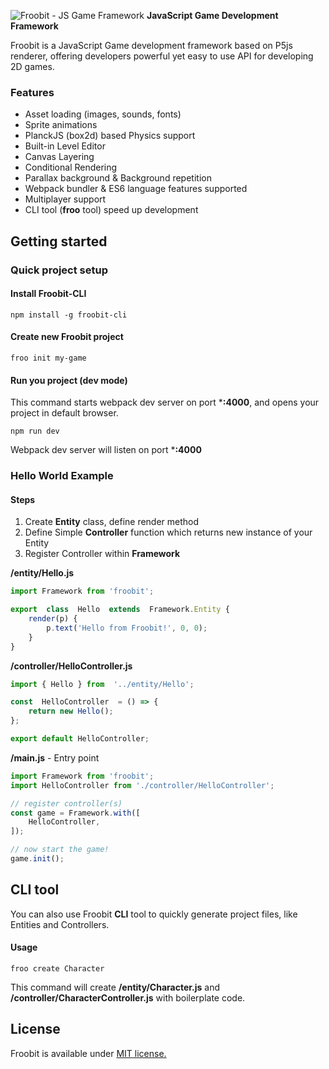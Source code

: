 ![Froobit - JS Game Framework](https://i.imgur.com/pofCLdM.png)
**JavaScript Game Development Framework**

Froobit is a JavaScript Game development framework based on P5js renderer, offering developers powerful yet easy to use API for developing 2D games.
### Features
- Asset loading (images, sounds, fonts)
- Sprite animations
- PlanckJS (box2d) based Physics support
- Built-in Level Editor
- Canvas Layering
- Conditional Rendering
- Parallax background & Background repetition
- Webpack bundler & ES6 language features supported
- Multiplayer support
- CLI tool (**froo** tool) speed up development
## Getting started
### Quick project setup
#### Install Froobit-CLI

```
npm install -g froobit-cli
```
#### Create new Froobit project
```
froo init my-game
```

#### Run you project (dev mode)

This command starts webpack dev server on port ***:4000**, and opens your project in default browser.
```
npm run dev
```
Webpack dev server will listen on port ***:4000**
### Hello World Example
#### Steps

 1. Create **Entity** class, define render method
 2. Define Simple **Controller** function which returns new instance of your Entity
 3. Register Controller within **Framework**

**/entity/Hello.js**
```js
import Framework from 'froobit';

export  class  Hello  extends  Framework.Entity {
	render(p) {
		p.text('Hello from Froobit!', 0, 0);
	}
}
```
**/controller/HelloController.js**
```js
import { Hello } from  '../entity/Hello';

const  HelloController  = () => {
	return new Hello();
};

export default HelloController;
```
**/main.js** - Entry point
```js
import Framework from 'froobit';
import HelloController from './controller/HelloController';

// register controller(s)
const game = Framework.with([
	HelloController,
]);

// now start the game!
game.init();
```
## CLI tool
You can also use Froobit **CLI** tool to quickly generate project files, like Entities and Controllers.
#### Usage
```
froo create Character
```
This command will create **/entity/Character.js** and **/controller/CharacterController.js** with boilerplate code.
## License
Froobit is available under [MIT license.](./LICENSE)